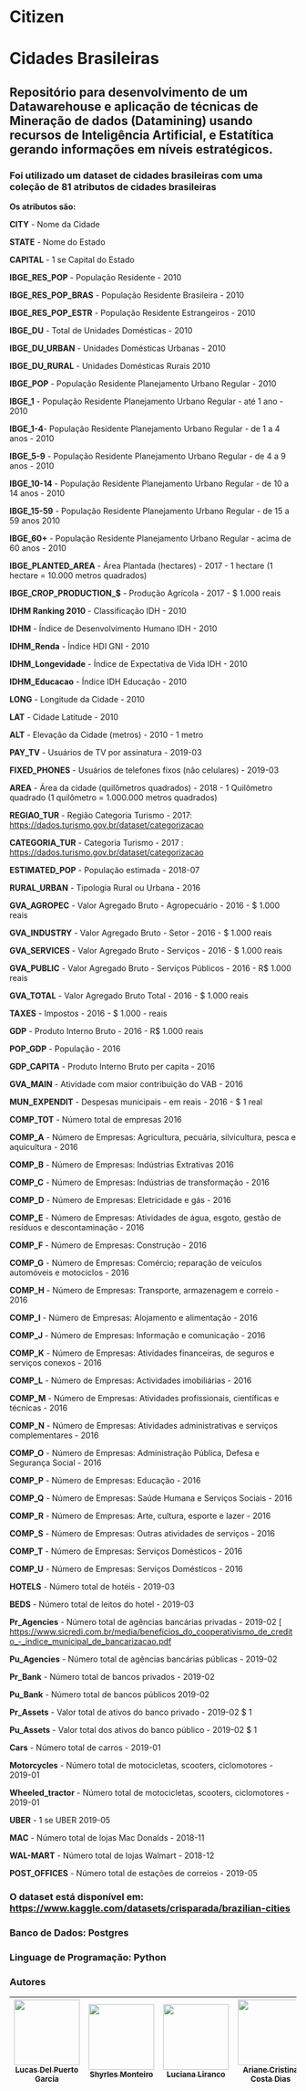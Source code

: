 # Citizen

# Cidades Brasileiras

## Repositório para desenvolvimento de um Datawarehouse e aplicação de técnicas de Mineração de dados (Datamining) usando recursos de Inteligência Artificial, e Estatítica gerando informações em níveis estratégicos.

### Foi utilizado um dataset de cidades brasileiras com uma coleção de 81 atributos de cidades brasileiras

**Os atributos são:**

**CITY** - Nome da Cidade	

**STATE** - Nome do Estado	

**CAPITAL**	- 1 se Capital do Estado

**IBGE_RES_POP** - População Residente - 2010	

**IBGE_RES_POP_BRAS** - População Residente Brasileira - 2010 

**IBGE_RES_POP_ESTR** - População Residente Estrangeiros - 2010	

**IBGE_DU**	- Total de Unidades Domésticas - 2010

**IBGE_DU_URBAN** - Unidades Domésticas Urbanas - 2010 	

**IBGE_DU_RURAL** - Unidades Domésticas Rurais 2010	

**IBGE_POP** - População Residente Planejamento Urbano Regular - 2010 

**IBGE_1** - População Residente Planejamento Urbano Regular - até 1 ano - 2010	

**IBGE_1-4**- População Residente Planejamento Urbano Regular - de 1 a 4 anos - 2010 	

**IBGE_5-9** - População Residente Planejamento Urbano Regular - de 4 a 9 anos - 2010	

**IBGE_10-14** - População Residente Planejamento Urbano Regular - de 10 a 14 anos - 2010 	

**IBGE_15-59** - População Residente Planejamento Urbano Regular - de 15 a 59 anos 2010 	

**IBGE_60+** - População Residente Planejamento Urbano Regular - acima de 60 anos - 2010	

**IBGE_PLANTED_AREA** - Área Plantada (hectares) - 2017 - 1 hectare (1 hectare = 10.000 metros quadrados)

**IBGE_CROP_PRODUCTION_$** - Produção Agrícola - 2017 - $ 1.000 reais	

**IDHM Ranking 2010** - Classificação IDH - 2010	

**IDHM** - Índice de Desenvolvimento Humano IDH - 2010 

**IDHM_Renda** - Índice HDI GNI - 2010	

**IDHM_Longevidade** - Índice de Expectativa de Vida IDH - 2010	

**IDHM_Educacao** - Índice IDH Educação - 2010	

**LONG** - Longitude da Cidade - 2010	

**LAT**	- Cidade Latitude - 2010

**ALT**	- Elevação da Cidade (metros) - 2010 - 1 metro

**PAY_TV** - Usuários de TV por assinatura - 2019-03 	

**FIXED_PHONES** - Usuários de telefones fixos (não celulares) - 2019-03	

**AREA** - Área da cidade (quilômetros quadrados) - 2018 - 1 Quilômetro quadrado (1 quilômetro = 1.000.000 metros quadrados)	

**REGIAO_TUR** - Região Categoria Turismo - 2017: https://dados.turismo.gov.br/dataset/categorizacao	

**CATEGORIA_TUR** - Categoria Turismo - 2017 : https://dados.turismo.gov.br/dataset/categorizacao	

**ESTIMATED_POP** - População estimada - 2018-07 	

**RURAL_URBAN** - Tipologia Rural ou Urbana - 2016	

**GVA_AGROPEC** - Valor Agregado Bruto - Agropecuário - 2016 - $ 1.000 reais

**GVA_INDUSTRY** - Valor Agregado Bruto - Setor  - 2016 - $ 1.000 reais	

**GVA_SERVICES** - Valor Agregado Bruto - Serviços - 2016 - $ 1.000 reais	

**GVA_PUBLIC** - Valor Agregado Bruto - Serviços Públicos - 2016 - R$ 1.000 reais 

**GVA_TOTAL** - Valor Agregado Bruto Total - 2016 - $ 1.000 reais	

**TAXES** - Impostos - 2016 - $ 1.000 - reais 

**GDP** - Produto Interno Bruto - 2016 - R$ 1.000 reais	

**POP_GDP**	- População - 2016 

**GDP_CAPITA** - Produto Interno Bruto per capita - 2016 

**GVA_MAIN** - Atividade com maior contribuição do VAB - 2016	

**MUN_EXPENDIT** - Despesas municipais - em reais - 2016 - $ 1 real	

**COMP_TOT** - Número total de empresas 2016 	

**COMP_A** - Número de Empresas: Agricultura, pecuária, silvicultura, pesca e aquicultura - 2016

**COMP_B** - Número de Empresas: Indústrias Extrativas 2016	

**COMP_C** - Número de Empresas: Indústrias de transformação - 2016	

**COMP_D** - Número de Empresas: Eletricidade e gás - 2016	

**COMP_E** - Número de Empresas: Atividades de água, esgoto, gestão de resíduos e descontaminação - 2016	

**COMP_F** - Número de Empresas: Construção - 2016	

**COMP_G** - Número de Empresas: Comércio; reparação de veículos automóveis e motociclos - 2016	

**COMP_H** - Número de Empresas: Transporte, armazenagem e correio - 2016	

**COMP_I** - Número de Empresas: Alojamento e alimentação - 2016 	

**COMP_J** - Número de Empresas: Informação e comunicação - 2016	

**COMP_K** - Número de Empresas: Atividades financeiras, de seguros e serviços conexos - 2016	

**COMP_L** - Número de Empresas: Actividades imobiliárias - 2016	

**COMP_M** - Número de Empresas: Atividades profissionais, científicas e técnicas - 2016	

**COMP_N** - Número de Empresas: Atividades administrativas e serviços complementares - 2016	

**COMP_O** - Número de Empresas: Administração Pública, Defesa e Segurança Social - 2016	

**COMP_P** - Número de Empresas: Educação - 2016	

**COMP_Q** - Número de Empresas: Saúde Humana e Serviços Sociais - 2016	

**COMP_R** - Número de Empresas: Arte, cultura, esporte e lazer - 2016	

**COMP_S** - Número de Empresas: Outras atividades de serviços - 2016	

**COMP_T** - Número de Empresas: Serviços Domésticos - 2016

**COMP_U** - Número de Empresas: Serviços Domésticos - 2016

**HOTELS** - Número total de hotéis - 2019-03	

**BEDS** - Número total de leitos do hotel - 2019-03	

**Pr_Agencies** - Número total de agências bancárias privadas - 2019-02 [ https://www.sicredi.com.br/media/beneficios_do_cooperativismo_de_credito_-_indice_municipal_de_bancarizacao.pdf

**Pu_Agencies**	- Número total de agências bancárias públicas - 2019-02  

**Pr_Bank**	- Número total de bancos privados - 2019-02

**Pu_Bank**	- Número total de bancos públicos 2019-02

**Pr_Assets** -	Valor total de ativos do banco privado - 2019-02 $ 1 

**Pu_Assets** -	Valor total dos ativos do banco público - 2019-02 $ 1

**Cars** - Número total de carros - 2019-01	

**Motorcycles** - Número total de motocicletas, scooters, ciclomotores - 2019-01	

**Wheeled_tractor** - Número total de motocicletas, scooters, ciclomotores - 2019-01

**UBER** - 1 se UBER 2019-05	

**MAC**	- Número total de lojas Mac Donalds - 2018-11

**WAL-MART** - Número total de lojas Walmart - 2018-12 

**POST_OFFICES** - Número total de estações de correios - 2019-05 	

### O dataset está disponível em: https://www.kaggle.com/datasets/crisparada/brazilian-cities

### Banco de Dados: Postgres
### Linguage de Programação: Python


### Autores

| [<img src="https://avatars.githubusercontent.com/u/49599535?v=4" width=115><br><sub>Lucas Del Puerto Garcia</sub>](https://github.com/DellGarcia) |  [<img src="https://avatars.githubusercontent.com/u/4665684?v=4" width=115><br><sub>Shyrles Monteiro</sub>](https://github.com/Shyrles) |  [<img src="https://avatars.githubusercontent.com/u/91036903?v=4" width=115><br><sub>Luciana Liranco</sub>](https://github.com/LuhLirancos) | [<img src="https://avatars.githubusercontent.com/u/91036903?v=4" width=115><br><sub>Ariane Cristina Costa Dias</sub>](https://github.com/LuhLirancos) | [<img src="https://avatars.githubusercontent.com/u/90868639?v=4" width=115><br><sub>Francisco Pereira dos Santos</sub>](https://github.com/fpereirasantos) | [<img src="https://avatars.githubusercontent.com/u/35076536?v=4" width=115><br><sub>Marina Gama Cubas da Silva</sub>](https://github.com/marinagamacubas) |
| :---: | :---: | :---: | :---: | :---: | :---: |









